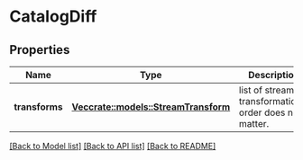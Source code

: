 # CatalogDiff

## Properties

Name | Type | Description | Notes
------------ | ------------- | ------------- | -------------
**transforms** | [**Vec<crate::models::StreamTransform>**](StreamTransform.md) | list of stream transformations. order does not matter. | 

[[Back to Model list]](../README.md#documentation-for-models) [[Back to API list]](../README.md#documentation-for-api-endpoints) [[Back to README]](../README.md)


